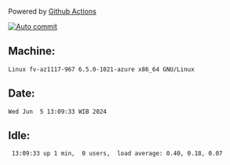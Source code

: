 Powered by [Github Actions](https://github.com/features/actions)

[![Auto commit](https://github.com/hiage/workstation/workflows/Auto%20commit/badge.svg)](https://github.com/hiage/workstation/actions?query=workflow%3A%22Auto+commit%22)

## Machine:
```
Linux fv-az1117-967 6.5.0-1021-azure x86_64 GNU/Linux
```
## Date:
```
Wed Jun  5 13:09:33 WIB 2024
```
## Idle:
```
 13:09:33 up 1 min,  0 users,  load average: 0.40, 0.18, 0.07
```

